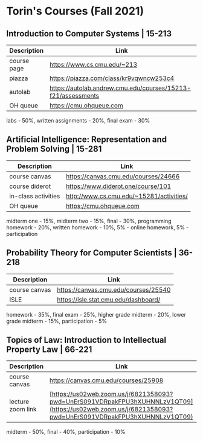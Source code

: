 # Torin's Courses (Fall 2021)

## Introduction to Computer Systems | 15-213 
| Description | Link |
|--|--|
| course page | https://www.cs.cmu.edu/~213 |
| piazza | https://piazza.com/class/kr9vqwncw253c4 |
| autolab | https://autolab.andrew.cmu.edu/courses/15213-f21/assessments |
| OH queue | https://cmu.ohqueue.com |
labs - 50%, written assignments - 20%, final exam - 30%

## Artificial Intelligence: Representation and Problem Solving | 15-281
| Description | Link |
|--|--|
| course canvas | https://canvas.cmu.edu/courses/24666 |
| course diderot | https://www.diderot.one/course/101 |
| in-class activities | http://www.cs.cmu.edu/~15281/activities/ |
| OH queue | https://cmu.ohqueue.com |
midterm one - 15%, midterm two - 15%, final - 30%, programming homework - 20%, written homework - 10%, 5% - online homework, 5% - participation

## Probability Theory for Computer Scientists | 36-218
| Description | Link |
|--|--|
| course canvas | https://canvas.cmu.edu/courses/25540 |
| ISLE | https://isle.stat.cmu.edu/dashboard/ |
homework - 35%, final exam - 25%, higher grade midterm - 20%, lower grade midterm - 15%, participation - 5%

## Topics of Law: Introduction to Intellectual Property Law | 66-221
| Description | Link |
|--|--|
| course canvas | https://canvas.cmu.edu/courses/25908 |
| lecture zoom link | [https://us02web.zoom.us/j/6821358093?pwd=UnErS091VDRpakFPU3hXUHNNLzV1QT09](https://us02web.zoom.us/j/6821358093?pwd=UnErS091VDRpakFPU3hXUHNNLzV1QT09) |
midterm - 50%, final - 40%, participation - 10%
<!--stackedit_data:
eyJoaXN0b3J5IjpbODEzMDczNTMyLDE1NTI5MzE4NzQsMjc0MD
I2NjA2LC0xMjcyMDY0NjMsLTI3NzI4NzY0OSwtMTI3MzAxMDkz
LDIwNDYwMjEwMiwxMjk5Nzk1MSw0MzgwODU5NjksLTE1MTIzOT
I0MjldfQ==
-->